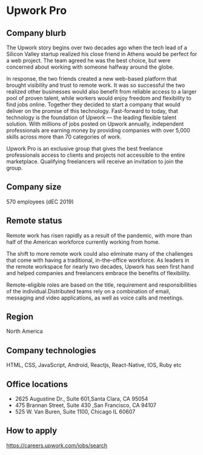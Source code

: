# Upwork Pro

## Company blurb

The Upwork story begins over two decades ago when the tech lead of a Silicon Valley startup realized his close friend in Athens would be perfect for a web project. The team agreed he was the best choice, but were concerned about working with someone halfway around the globe.

In response, the two friends created a new web-based platform that brought visibility and trust to remote work. It was so successful the two realized other businesses would also benefit from reliable access to a larger pool of proven talent, while workers would enjoy freedom and flexibility to find jobs online. Together they decided to start a company that would deliver on the promise of this technology. Fast-forward to today, that technology is the foundation of Upwork — the leading flexible talent solution. With millions of jobs posted on Upwork annually, independent professionals are earning money by providing companies with over 5,000 skills across more than 70 categories of work.

Upwork Pro is an exclusive group that gives the best freelance professionals access to clients and projects not accessible to the entire marketplace. Qualifying freelancers will receive an invitation to join the group.

## Company size

570 employees (dEC 2019)

## Remote status

Remote work has risen rapidly as a result of the pandemic, with more than half of the American workforce currently working from home.

The shift to more remote work could also eliminate many of the challenges that come with having a traditional, in-the-office workforce. As leaders in the remote workspace for nearly two decades, Upwork has seen first hand and helped companies and freelancers embrace the benefits of flexibility.

Remote-eligible roles are based on the title, requirement and responsibilities of the individual.Distributed teams rely on a combination of  email, messaging and video applications, as well as voice calls and meetings.

## Region

North America

## Company technologies

HTML, CSS, JavaScript, Android, Reactjs, React-Native, IOS, Ruby etc

## Office locations

- 2625 Augustine Dr., Suite 601,Santa Clara, CA 95054
- 475 Brannan Street, Suite 430 ,San Francisco, CA 94107
- 525 W. Van Buren, Suite 1100, Chicago IL 60607

## How to apply

https://careers.upwork.com/jobs/search
